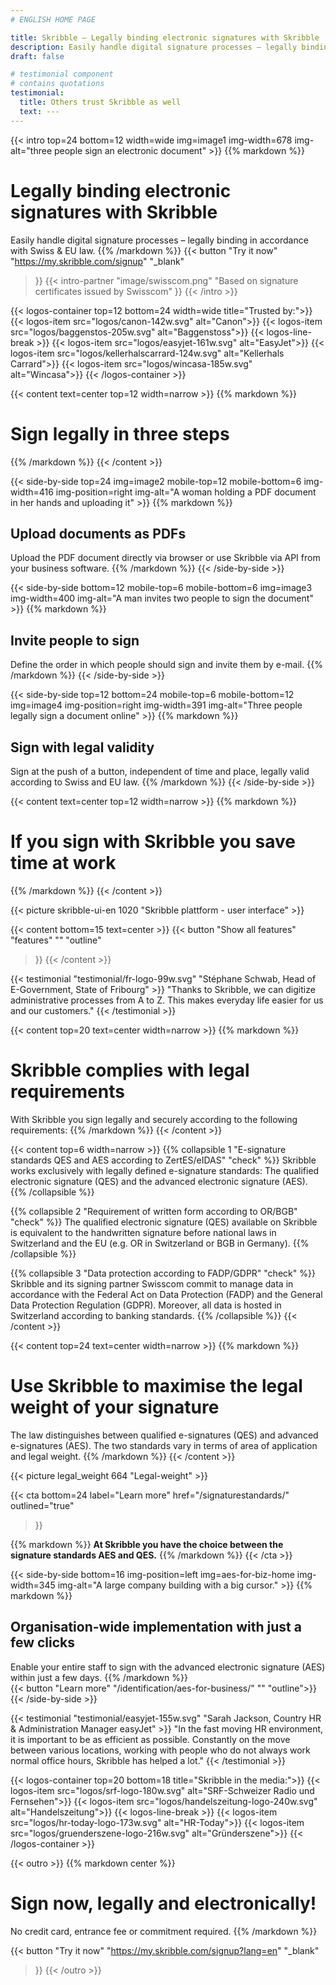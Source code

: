 ```yaml
---
# ENGLISH HOME PAGE

title: Skribble – Legally binding electronic signatures with Skribble
description: Easily handle digital signature processes – legally binding in accordance with Swiss & EU law.
draft: false

# testimonial component
# contains quotations
testimonial:
  title: Others trust Skribble as well
  text: ---
---
```


[//]: # (--------------------------------------------------------------------------------------------------------------)

{{< intro top=24 bottom=12 width=wide img=image1 img-width=678 img-alt="three people sign an electronic document" >}}
{{% markdown %}}
# Legally binding electronic signatures with Skribble
Easily handle digital signature processes –
legally binding in accordance with Swiss & EU law.
{{% /markdown %}}
{{< button
  "Try it now"
  "https://my.skribble.com/signup"
  "_blank"
>}}
{{< intro-partner
  "image/swisscom.png"
  "Based on signature certificates issued by Swisscom"
>}}
{{< /intro >}}

[//]: # (--------------------------------------------------------------------------------------------------------------)

{{< logos-container top=12 bottom=24 width=wide title="Trusted by:">}}
  {{< logos-item src="logos/canon-142w.svg" alt="Canon">}}
  {{< logos-item src="logos/baggenstos-205w.svg" alt="Baggenstoss">}}
  {{< logos-line-break >}}
  {{< logos-item src="logos/easyjet-161w.svg" alt="EasyJet">}}
  {{< logos-item src="logos/kellerhalscarrard-124w.svg" alt="Kellerhals Carrard">}}
  {{< logos-item src="logos/wincasa-185w.svg" alt="Wincasa">}}
{{< /logos-container >}}

[//]: # (--------------------------------------------------------------------------------------------------------------)

{{< content text=center top=12 width=narrow >}}
{{% markdown %}}
# Sign legally in three steps
{{% /markdown %}}
{{< /content >}}

[//]: # (--------------------------------------------------------------------------------------------------------------)

{{< side-by-side top=24 img=image2 mobile-top=12 mobile-bottom=6 img-width=416 img-position=right img-alt="A woman holding a PDF document in her hands and uploading it" >}}
{{% markdown %}}
## Upload documents as PDFs
Upload the PDF document directly via browser or use Skribble via API from your business software.
{{% /markdown %}}
{{< /side-by-side >}}

[//]: # (--------------------------------------------------------------------------------------------------------------)

{{< side-by-side bottom=12 mobile-top=6 mobile-bottom=6 img=image3 img-width=400 img-alt="A man invites two people to sign the document" >}}
{{% markdown %}}
## Invite people to sign
Define the order in which people should sign and invite them by e-mail.
{{% /markdown %}}
{{< /side-by-side >}}

[//]: # (--------------------------------------------------------------------------------------------------------------)

{{< side-by-side top=12 bottom=24 mobile-top=6 mobile-bottom=12 img=image4 img-position=right img-width=391 img-alt="Three people legally sign a document online" >}}
{{% markdown %}}
## Sign with legal validity
Sign at the push of a button, independent of time and place, legally valid according to Swiss and EU law.
{{% /markdown %}}
{{< /side-by-side >}}

[//]: # (--------------------------------------------------------------------------------------------------------------)

{{< content text=center top=12 width=narrow >}}
{{% markdown %}}
# If you sign with Skribble you save time at work
{{% /markdown %}}
{{< /content >}}

{{< picture skribble-ui-en 1020 "Skribble plattform - user interface" >}}

{{< content bottom=15 text=center >}}
{{< button
  "Show all features"
  "features"
  ""
  "outline"
>}}
{{< /content >}}

[//]: # (--------------------------------------------------------------------------------------------------------------)

{{< testimonial "testimonial/fr-logo-99w.svg" "Stéphane Schwab, Head of E-Government, State of Fribourg" >}}
"Thanks to Skribble, we can digitize administrative processes from A to Z.
This makes everyday life easier for
us and our customers." {{< /testimonial >}}

[//]: # (--------------------------------------------------------------------------------------------------------------)


{{< content top=20 text=center width=narrow >}}
{{% markdown %}}
# Skribble complies with legal requirements
With Skribble you sign legally and securely according
to the following requirements:
{{% /markdown %}}
{{< /content >}}

{{< content top=6 width=narrow >}}
{{% collapsible 1 "E-signature standards QES and AES according to ZertES/eIDAS" "check" %}}
Skribble works exclusively with legally defined e-signature standards: The qualified electronic signature (QES) and the advanced electronic signature (AES).
{{% /collapsible %}}

{{% collapsible 2 "Requirement of written form according to OR/BGB" "check" %}}
The qualified electronic signature (QES) available on Skribble is equivalent to the handwritten signature before national laws in Switzerland and the EU (e.g. OR in Switzerland or BGB in Germany).
{{% /collapsible %}}

{{% collapsible 3 "Data protection according to FADP/GDPR" "check" %}}
Skribble and its signing partner Swisscom commit to manage data in accordance with the Federal Act on Data Protection (FADP) and the General Data Protection Regulation (GDPR). Moreover, all data is hosted in Switzerland according to banking standards.
{{% /collapsible %}}
{{< /content >}}

[//]: # (--------------------------------------------------------------------------------------------------------------)

{{< content top=24 text=center width=narrow >}}
{{% markdown %}}
# Use Skribble to maximise the legal weight of your signature
The law distinguishes between qualified e-signatures (QES)
and advanced e-signatures (AES). The two standards vary in terms
of area of application and legal weight.
{{% /markdown %}}
{{< /content >}}

{{< picture legal_weight 664 "Legal-weight" >}}

{{< cta
  bottom=24
  label="Learn more"
  href="/signaturestandards/"
  outlined="true"
>}}

{{% markdown %}}
**At Skribble you have the choice between the signature standards AES and QES.**
{{% /markdown %}}
{{< /cta >}}

[//]: # (--------------------------------------------------------------------------------------------------------------)

{{< side-by-side bottom=16 img-position=left img=aes-for-biz-home img-width=345 img-alt="A large company building with a big cursor." >}}
{{% markdown %}}
## Organisation-wide implementation with just a few clicks
Enable your entire staff to sign with the advanced electronic signature (AES) within just a few days.
{{% /markdown %}}
<br>
{{< button
  "Learn more"
  "/identification/aes-for-business/"
  ""
  "outline">}}
{{< /side-by-side >}}

[//]: # (--------------------------------------------------------------------------------------------------------------)

{{< testimonial "testimonial/easyjet-155w.svg" "Sarah Jackson, Country HR & Administration Manager easyJet" >}}
"In the fast moving HR environment, it is important to be as efficient as possible. Constantly on the move between various locations, working with people who do not always work normal office hours, Skribble has helped a lot."
{{< /testimonial >}}

[//]: # (--------------------------------------------------------------------------------------------------------------)

{{< logos-container top=20 bottom=18 title="Skribble in the media:">}}
  {{< logos-item src="logos/srf-logo-180w.svg" alt="SRF-Schweizer Radio und Fernsehen">}}
  {{< logos-item src="logos/handelszeitung-logo-240w.svg" alt="Handelszeitung">}}
  {{< logos-line-break >}}
  {{< logos-item src="logos/hr-today-logo-173w.svg" alt="HR-Today">}}
  {{< logos-item src="logos/gruenderszene-logo-216w.svg" alt="Gründerszene">}}
{{< /logos-container >}}

[//]: # (--------------------------------------------------------------------------------------------------------------)

{{< outro >}}
{{% markdown center %}}
# Sign now, legally and electronically!
No credit card, entrance fee or commitment required.
{{% /markdown %}}

{{< button
  "Try it now"
  "https://my.skribble.com/signup?lang=en"
  "_blank"
>}}
{{< /outro >}}